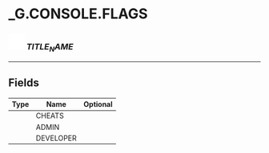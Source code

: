 # _G.CONSOLE.FLAGS

### <img src="../../.gitbook/assets/base.png" width="32" height="32" /> $TITLE_NAME$


-----------------
## Fields

| Type   | Name | Optional |
| ------ | ---- | -------: |
|  | CHEATS |  |
|  | ADMIN |  |
|  | DEVELOPER |  |
